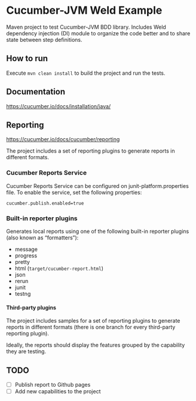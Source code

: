 # Cucumber-JVM Weld Example

Maven project to test Cucumber-JVM BDD library. 
Includes Weld  dependency injection (DI) module to organize the code better and to share state between step definitions.

## How to run
Execute `mvn clean install` to build the project and run the tests.

## Documentation
https://cucumber.io/docs/installation/java/

## Reporting
https://cucumber.io/docs/cucumber/reporting

The project includes a set of reporting plugins to generate reports in different formats.

### Cucumber Reports Service
Cucumber Reports Service can be configured on junit-platform.properties file.
To enable the service, set the following properties:

```properties
cucumber.publish.enabled=true
```

### Built-in reporter plugins
Generates local reports using one of the following built-in reporter plugins (also known as “formatters”):

- message
- progress
- pretty
- html (`target/cucumber-report.html`)
- json
- rerun
- junit
- testng

#### Third-party plugins
The project includes samples for a set of reporting plugins to generate reports in different formats 
(there is one branch for every third-party reporting plugin).

Ideally, the reports should display the features grouped by the capability they are testing.

## TODO
- [ ] Publish report to Github pages
- [ ] Add new capabilities to the project
